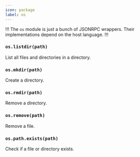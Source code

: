 ```yaml
---
icon: package
label: os
---
```


!!!
The `os` module is just a bunch of JSONRPC wrappers.
Their implementations depend on the host language.
!!!

### `os.listdir(path)`

List all files and directories in a directory.

### `os.mkdir(path)`

Create a directory.

### `os.rmdir(path)`

Remove a directory.

### `os.remove(path)`

Remove a file.

### `os.path.exists(path)`

Check if a file or directory exists.